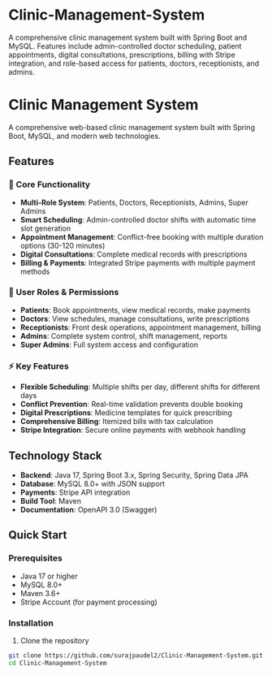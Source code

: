 # Clinic-Management-System
A comprehensive clinic management system built with Spring Boot and MySQL. Features include admin-controlled doctor scheduling, patient appointments, digital consultations, prescriptions, billing with Stripe integration, and role-based access for patients, doctors, receptionists, and admins.

# Clinic Management System

A comprehensive web-based clinic management system built with Spring Boot, MySQL, and modern web technologies.

## Features

### 🏥 Core Functionality
- **Multi-Role System**: Patients, Doctors, Receptionists, Admins, Super Admins
- **Smart Scheduling**: Admin-controlled doctor shifts with automatic time slot generation
- **Appointment Management**: Conflict-free booking with multiple duration options (30-120 minutes)
- **Digital Consultations**: Complete medical records with prescriptions
- **Billing & Payments**: Integrated Stripe payments with multiple payment methods

### 👥 User Roles & Permissions
- **Patients**: Book appointments, view medical records, make payments
- **Doctors**: View schedules, manage consultations, write prescriptions
- **Receptionists**: Front desk operations, appointment management, billing
- **Admins**: Complete system control, shift management, reports
- **Super Admins**: Full system access and configuration

### ⚡ Key Features
- **Flexible Scheduling**: Multiple shifts per day, different shifts for different days
- **Conflict Prevention**: Real-time validation prevents double booking
- **Digital Prescriptions**: Medicine templates for quick prescribing
- **Comprehensive Billing**: Itemized bills with tax calculation
- **Stripe Integration**: Secure online payments with webhook handling

## Technology Stack

- **Backend**: Java 17, Spring Boot 3.x, Spring Security, Spring Data JPA
- **Database**: MySQL 8.0+ with JSON support
- **Payments**: Stripe API integration
- **Build Tool**: Maven
- **Documentation**: OpenAPI 3.0 (Swagger)

## Quick Start

### Prerequisites
- Java 17 or higher
- MySQL 8.0+
- Maven 3.6+
- Stripe Account (for payment processing)

### Installation
1. Clone the repository
```bash
git clone https://github.com/surajpaudel2/Clinic-Management-System.git
cd Clinic-Management-System

